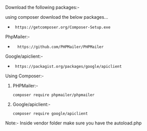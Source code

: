 Download the following packages:- 

using composer download the below packages... 
*      https://getcomposer.org/Composer-Setup.exe
PhpMailer:-
*       https://github.com/PHPMailer/PHPMailer
Google/apiclient:-
*      https://packagist.org/packages/google/apiclient

Using Composer:-     
1. PHPMailer:-
   
       composer require phpmailer/phpmailer
3. Google/apiclient:-  
      
       composer require google/apiclient
      
Note:- Inside vendor folder make sure you have the autoload.php
